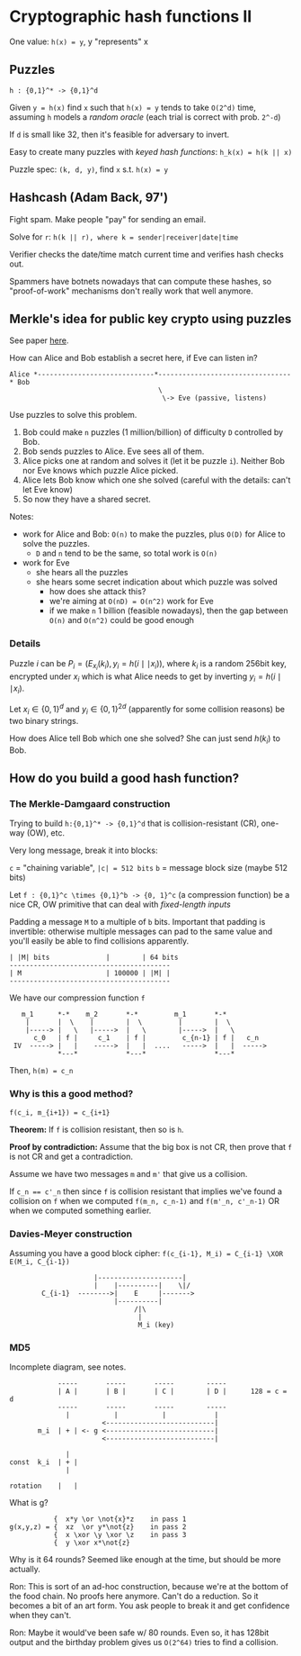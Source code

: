 Cryptographic hash functions II
===============================

One value: `h(x) = y`, y "represents" x

Puzzles
-------

    h : {0,1}^* -> {0,1}^d
        
Given `y = h(x)` find `x` such that `h(x) = y` tends to take `O(2^d)` time,
assuming `h` models a _random oracle_ (each trial is correct with prob. `2^-d`)

If `d` is small like 32, then it's feasible for adversary to invert.

Easy to create many puzzles with _keyed hash functions_: `h_k(x) = h(k || x)`

Puzzle spec: `(k, d, y)`, find `x` s.t. `h(x) = y`

Hashcash (Adam Back, 97')
-------------------------

Fight spam. Make people "pay" for sending an email.

Solve for `r`: `h(k || r), where k = sender|receiver|date|time`

Verifier checks the date/time match current time and verifies hash checks out.

Spammers have botnets nowadays that can compute these hashes, so "proof-of-work" mechanisms don't really work that well anymore.

Merkle's idea for public key crypto using puzzles
-------------------------------------------------

See paper [here](papers/PuzzlesAsPublished.pdf).

How can Alice and Bob establish a secret here, if Eve can listen in?

    Alice *-----------------------------*---------------------------------* Bob
                                         \
                                          \-> Eve (passive, listens)

Use puzzles to solve this problem.

 1. Bob could make `n` puzzles (1 million/billion) of difficulty `D` controlled by Bob.
 2. Bob sends puzzles to Alice. Eve sees all of them.
 3. Alice picks one at random and solves it (let it be puzzle `i`). Neither Bob
    nor Eve knows which puzzle Alice picked.
 4. Alice lets Bob know which one she solved (careful with the details: can't
    let Eve know)
 5. So now they have a shared secret.

Notes:

 - work for Alice and Bob: `O(n)` to make the puzzles, plus `O(D)` for Alice to
   solve the puzzles.
    + `D` and `n` tend to be the same, so total work is `O(n)`
 - work for Eve
    + she hears all the puzzles
    + she hears some secret indication about which puzzle was solved
         - how does she attack this?
         - we're aiming at `O(nD) = O(n^2)` work for Eve
         + if we make `n` 1 billion (feasible nowadays), then the gap between
           `O(n)` and `O(n^2)` could be good enough
       

### Details

Puzzle $i$ can be $P_i = (E_{x_i}(k_i), y_i = h(i \mid\mid x_i))$, where $k_i$ is
a random 256bit key, encrypted under $x_i$ which is what Alice needs to get by
inverting $y_i = h(i \mid\mid x_i)$.

Let $x_i\in \{0,1\}^d$ and $y_i \in \{0,1\}^{2d}$ (apparently for some collision
reasons) be two binary strings.

How does Alice tell Bob which one she solved? She can just send $h(k_i)$ to Bob.

How do you build a good hash function?
--------------------------------------

### The Merkle-Damgaard construction

Trying to build `h:{0,1}^* -> {0,1}^d` that is collision-resistant (CR), one-way
(OW), etc.

Very long message, break it into blocks:

`c` = "chaining variable", `|c| = 512 bits`
`b` = message block size (maybe 512 bits)

Let `f : {0,1}^c \times {0,1}^b -> {0, 1}^c` (a compression function) be a nice
CR, OW primitive that can deal with _fixed-length inputs_

Padding a message `M` to a multiple of `b` bits. Important that padding is
invertible: otherwise multiple messages can pad to the same value and you'll
easily be able to find collisions apparently.

    | |M| bits              |        | 64 bits
    ----------------------------------------
    | M                     | 100000 | |M| |
    ----------------------------------------

We have our compression function `f`

       m_1      *-*    m_2       *-*         m_1       *-*   
        |       |  \    |        |  \         |        |  \ 
        |-----> |   \   |----->  |   \        |----->  |   \
          c_0   | f |     c_1    | f |         c_{n-1} | f |   c_n
     IV  -----> |   |    ----->  |   |  ....   ----->  |   |  ----->
                *---*            *---*                 *---*

Then, `h(m) = c_n`

### Why is this a good method?

 `f(c_i, m_{i+1}) = c_{i+1}`

**Theorem:** If `f` is collision resistant, then so is `h`.

**Proof by contradiction:** Assume that the big box is not CR, then prove that
`f` is not CR and get a contradiction.

Assume we have two messages `m` and `m'` that give us a collision.

If `c_n == c'_n` then since `f` is collision resistant that implies we've found
a collision on `f` when we computed `f(m_n, c_n-1)` and `f(m'_n, c'_n-1)` OR
when we computed something earlier.

### Davies-Meyer construction

Assuming you have a good block cipher: `f(c_{i-1}, M_i) = C_{i-1} \XOR E(M_i,
C_{i-1})`

 
                         |---------------------|
                         |    |----------|    \|/
            C_{i-1}  -------->|    E     |------->
                              |----------|
                                   /|\
                                    |
                                    M_i (key)


### MD5

Incomplete diagram, see notes.

                -----       -----       -----        -----
                | A |       | B |       | C |        | D |      128 = c = d
                -----       -----       -----        -----
                  |           |           |            |
                           <---------------------------|
           m_i  | + | <- g <---------------------------|
                           <---------------------------|

                  |
    const  k_i  | + |
                  |

    rotation    |   |


What is g?

               {  x*y \or \not{x}*z    in pass 1
    g(x,y,z) = {  xz  \or y*\not{z}    in pass 2
               {  x \xor \y \xor \z    in pass 3
               {  y \xor x*\not{z}

Why is it 64 rounds? Seemed like enough at the time, but should be more
actually.

Ron: This is sort of an ad-hoc construction, because we're at the bottom of the
food chain. No proofs here anymore. Can't do a reduction. So it becomes a bit of
an art form. You ask people to break it and get confidence when they can't.

Ron: Maybe it would've been safe w/ 80 rounds. Even so, it has 128bit output and
the birthday problem gives us `O(2^64)` tries to find a collision.
